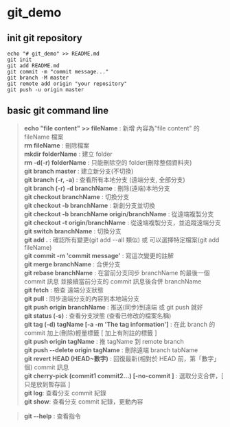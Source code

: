 # git_demo

## init git repository

```
echo "# git_demo" >> README.md
git init
git add README.md
git commit -m "commit message..."
git branch -M master
git remote add origin "your repository"
git push -u origin master
```

## basic git command line

> **echo "file content" >> fileName** : 新增 內容為"file content" 的 fileName 檔案  
> **rm fileName** : 刪除檔案  
> **mkdir folderName** : 建立 folder  
> **rm -d(-r) folderName** : 只能刪除空的 folder(刪除整個資料夾)  
> **git branch master** : 建立新分支(不切換)  
> **git branch (-r, -a)** : 查看所有本地分支 (遠端分支, 全部分支)  
> **git branch (-r) -d branchName** : 刪除(遠端)本地分支  
> **git checkout branchName** : 切換分支  
> **git checkout -b branchName** : 新創分支並切換  
> **git checkout -b branchName origin/branchName** : 從遠端複製分支  
> **git checkout -t origin/branchName** : 從遠端複製分支，並追蹤遠端分支  
> **git switch branchName** : 切換分支  
> **git add .** : 確認所有變更(git add --all 類似) 或 可以選擇特定檔案(git add fileName)  
> **git commit -m 'commit message'** : 寫這次變更的註解  
> **git merge branchName** : 合併分支  
> **git rebase branchName** : 在當前分支同步 branchName 的最後一個 commit 訊息 並接續當前分支的 commit 訊息後合併 branchName  
> **git fetch** : 檢查 遠端分支狀態  
> **git pull** : 同步遠端分支的內容到本地端分支  
> **git push origin branchName** : 推送(同步)到遠端 或 git push 就好  
> **git status (-s)** : 查看分支狀態 (查看已修改的檔案名稱)  
> **git tag (-d) tagName [-a -m 'The tag information']** : 在此 branch 的 commit 加上(刪除)輕量標籤 [ 加上有附註的標籤 ]  
> **git push origin tagName** : 推 tagName 到 remote branch  
> **git push --delete origin tagName** : 刪除遠端 branch tabName  
> **git revert HEAD (HEAD~數字)** : 回復最新(相對於 HEAD 前，第「數字」個) commit 訊息  
> **git cherry-pick (commit1 commit2...) [-no-commit ]** : 選取分支合併，[ 只是放到暫存區 ]  
> **git log**: 查看分支 commit 紀錄  
> **git show**: 查看分支 commit 紀錄，更動內容

> **git --help** : 查看指令
